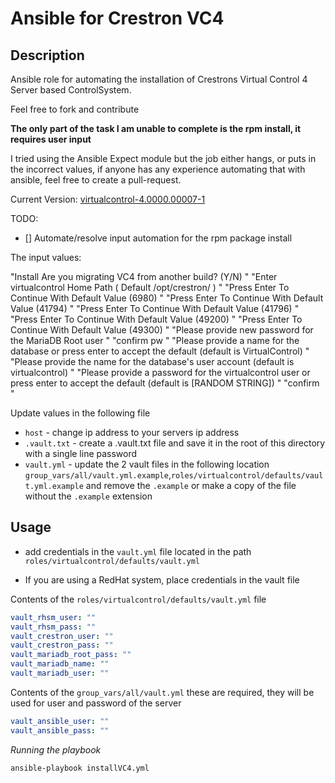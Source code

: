 # Ansible for Crestron VC4

## Description

Ansible role for automating the installation of Crestrons Virtual Control 4 Server based ControlSystem.

Feel free to fork and contribute

**The only part of the task I am unable to complete is the rpm install, it requires user input**

I tried using the Ansible Expect module but the job either hangs, or puts in the incorrect values, if anyone has any experience automating that with ansible, feel free to create a pull-request.

Current Version: [virtualcontrol-4.0000.00007-1](https://www.crestron.com/Software-Firmware/Firmware/4-Series-Control-Systems/VC-4/4-0000-00007-01)

TODO:

- [] Automate/resolve input automation for the rpm package install

The input values:

"Install Are you migrating VC4 from another build? (Y/N) "
"Enter virtualcontrol Home Path ( Default /opt/crestron/ ) "
"Press Enter To Continue With Default Value (6980) "
"Press Enter To Continue With Default Value (41794) "
"Press Enter To Continue With Default Value (41796) "
"Press Enter To Continue With Default Value (49200) "
"Press Enter To Continue With Default Value (49300) "
"Please provide new password for the MariaDB Root user "
"confirm pw "
"Please provide a name for the database or press enter to accept the default (default is VirtualControl) "
"Please provide the name for the database's user account (default is virtualcontrol) "
"Please provide a password for the virtualcontrol user or press enter to accept the default (default is [RANDOM STRING]) "
"confirm "

Update values in the following file

- `host` - change ip address to your servers ip address
- `.vault.txt` - create a .vault.txt file and save it in the root of this directory with a single line password
- `vault.yml` - update the 2 vault files in the following location `group_vars/all/vault.yml.example`,`roles/virtualcontrol/defaults/vault.yml.example` and remove the `.example` or make a copy of the file without the `.example` extension

## Usage

- add credentials in the `vault.yml` file located in the path `roles/virtualcontrol/defaults/vault.yml`

- If you are using a RedHat system, place credentials in the vault file

Contents of the `roles/virtualcontrol/defaults/vault.yml` file

```yaml
vault_rhsm_user: ""
vault_rhsm_pass: ""
vault_crestron_user: ""
vault_crestron_pass: ""
vault_mariadb_root_pass: ""
vault_mariadb_name: ""
vault_mariadb_user: ""
```

Contents of the `group_vars/all/vault.yml` these are required, they will be used for user and password of the server

```yaml
vault_ansible_user: ""
vault_ansible_pass: ""
```

_Running the playbook_

```shell
ansible-playbook installVC4.yml
```
